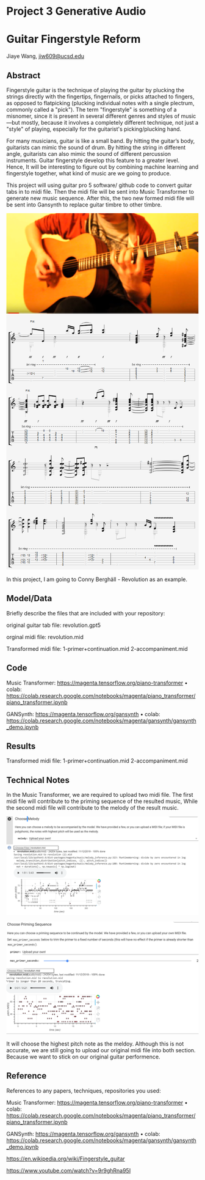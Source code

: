# Project 3 Generative Audio 
# Guitar Fingerstyle Reform

Jiaye Wang, jiw609@ucsd.edu

## Abstract
Fingerstyle guitar is the technique of playing the guitar by plucking the strings directly with the fingertips, fingernails, or picks attached to fingers, as opposed to flatpicking (plucking individual notes with a single plectrum, commonly called a "pick"). The term "fingerstyle" is something of a misnomer, since it is present in several different genres and styles of music—but mostly, because it involves a completely different technique, not just a "style" of playing, especially for the guitarist's picking/plucking hand. 

For many musicians, guitar is like a small band. By hitting the guitar’s body, guitarists can mimic the sound of drum. By hitting the string in different angle, guitarists can also mimic the sound of different percussion instruments. Guitar fingerstyle develop this feature to a greater level. Hence, It will be interesting to figure out by combining machine learning and fingerstyle together, what kind of music are we going to produce. 

This project will using guitar pro 5 software/ github code to convert guitar tabs in to midi file. Then the midi file will be sent into Music Transformer to generate new music sequence. After this, the two new formed midi file will be sent into Gansynth to replace guitar timbre to other timbre. 

![Image of guitar](https://github.com/ucsd-ml-arts/generative-audio-jiaye-andy/blob/master/revolution.PNG)
![Image of score](https://github.com/ucsd-ml-arts/generative-audio-jiaye-andy/blob/master/note.PNG)


In this project, I am going to Conny Berghäll - Revolution as an example. 



## Model/Data

Briefly describe the files that are included with your repository:

original guitar tab file: revolution.gpt5

orginal midi file: revolution.mid

Transformed midi file: 1-primer+continuation.mid 2-accompaniment.mid


## Code

Music Transformer: https://magenta.tensorflow.org/piano-transformer
• colab: https://colab.research.google.com/notebooks/magenta/piano_transformer/piano_transformer.ipynb

GANSynth: https://magenta.tensorflow.org/gansynth
• colab: https://colab.research.google.com/notebooks/magenta/gansynth/gansynth_demo.ipynb


## Results

Transformed midi file: 1-primer+continuation.mid 2-accompaniment.mid




## Technical Notes
In the Music Transformer, we are required to upload two midi file. The first midi file will contribute to the priming sequence of the resulted music, While the second midi file will contribute to the melody of the result music.

![Image of melody](https://github.com/ucsd-ml-arts/generative-audio-jiaye-andy/blob/master/trans_melody.PNG)

![Image of primer](https://github.com/ucsd-ml-arts/generative-audio-jiaye-andy/blob/master/trans_primer.PNG)

It will choose the highest pitch note as the meldoy. Although this is not accurate, we are still going to upload our original midi file into both section. Because we want to stick on our original guitar performence. 



## Reference

References to any papers, techniques, repositories you used:


Music Transformer: https://magenta.tensorflow.org/piano-transformer
• colab: https://colab.research.google.com/notebooks/magenta/piano_transformer/piano_transformer.ipynb

GANSynth: https://magenta.tensorflow.org/gansynth
• colab: https://colab.research.google.com/notebooks/magenta/gansynth/gansynth_demo.ipynb


https://en.wikipedia.org/wiki/Fingerstyle_guitar

https://www.youtube.com/watch?v=9r9ghRna95I

